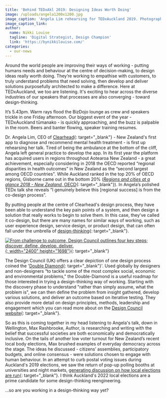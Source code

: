 ```yaml
---
title: 'Behind TEDxAkl 2019: Designing Ideas Worth Doing'
image: /uploads/angela1200x1200.jpg
image_caption: 'Angela Lim rehearsing for TEDxAuckland 2019. Photographer: Adam Browne'
image_caption_link:
author:
  name: Nikki Louise
  tagline: 'Digital Strategist, Design Champion'
  link: 'https://bynikkilouise.com/'
categories:
  - our-news
---
```


Around the world people are improving their ways of working - putting humans needs and behaviour at the centre of decision-making, to design ideas really worth doing. They’re working to empathise with customers, to truly understand problems that need solving, then develop and deliver solutions purposefully architected to make a difference. Here at TEDxAuckland, we too are listening. It's exciting to hear across the diverse industries of our speakers that processes are also converging - toward design-thinking.&nbsp;

It’s 5.43pm. Warm rays flood the BizDojo lounge as crew and speakers trickle in one Friday afternoon. Our biggest event of the year - TEDxAuckland tūmanako - is quickly approaching, and the buzz is palpable in the room. Beers and banter flowing, speaker training resumes.&nbsp;

Dr. Angela Lim, CEO of [Clearhead](https://www.clearhead.org.nz/){: target="_blank"} - New Zealand's first app to diagnose and recommend mental health treatment - is first up rehearsing her talk. Tired of being the ambulance at the bottom of the cliff, Angela left general practice to develop the app. In its first year the platform has acquired users in regions throughout Aotearoa New Zealand - a great achievement, especially considering in 2018 the OECD reported “regional disparities in health outcomes” in New Zealand as the “second largest among OECD countries". While Auckland ranked in the top 20% of OECD regions, Gisborne came out in the bottom 20% ([*Regions and cities at a glance 2018 - New Zealand*, OECD](http://www.oecd.org/regional){: target="_blank"}). In Angela’s polished TEDx talk she reveals “I genuinely believe this \[regional success\] is from the co-design process”.&nbsp;

By putting people at the centre of Clearhead's design process, they have been able to understand the key pain points of a system, and then design a solution that really works to begin to solve them. In this case, they've called it co-design, but there are many names for similar ways of working, such as user experience design, service design, or product design, that can often fall under the umbrella of [design-thinking](https://www.ideou.com/blogs/inspiration/what-is-design-thinking){: target="_blank"}.&nbsp;

[![From challenge to outcome, Design Council outlines four key steps; discover, define, develop, deliver.](/uploads/double-diamond-model-design-council-2019.jpg "Double Diamond Model 2019"){: width="2400" height="1698"}](https://www.designcouncil.org.uk/news-opinion/what-framework-innovation-design-councils-evolved-double-diamond){: target="_blank"}

The Design Council (UK) offers a clear depiction of one design process coined the '[Double Diamond](https://www.designcouncil.org.uk/news-opinion/what-framework-innovation-design-councils-evolved-double-diamond){: target="_blank"}'. Used globally by designers and non-designers “to tackle some of the most complex social, economic and environmental problems," the Double-Diamond is a useful roadmap for those interested in trying a design-thinking way of working. Starting with the discovery phase to understand "rather than simply assume, what the problem is", we can then define the problem from insight gathered, develop various solutions, and deliver an outcome based on iterative testing. They also provide more detail on design principles, methods, leadership and engagement which you can read more about on the [Design Council website](https://www.designcouncil.org.uk/news-opinion/what-framework-innovation-design-councils-evolved-double-diamond){: target="_blank"}.&nbsp;

So as this is coming together in my head listening to Angela's talk, down in Wellington, Max Rashbrooke, Author, is researching and writing with the belief that successful societies are both economically and democratically inclusive. On the tails of another low voter turnout for New Zealand’s recent local body elections, Max brushed examples of everyday democracy across the stage. The ideas he discussed - citizens’ assemblies, participatory budgets, and online consensus - were solutions chosen to engage with human behaviour. In an attempt to curb postal voting issues during Auckland's 2019 elections, we saw the return of pop-up polling booths at universities and night markets, [generating discussion on how local elections are run](https://www.rnz.co.nz/news/national/400745/auckland-council-makes-last-ditch-appeal-to-voters){: target="_blank"}. I think Auckland's 2022 local elections are a prime candidate for some design-thinking reengineering.&nbsp;

…so are you working in a design-thinking way yet?&nbsp;